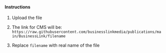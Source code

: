#### Instructions

1. Upload the file

2. The link for CMS will be: ``` https://raw.githubusercontent.com/businesslinkmedia/publications/main/BusinessLink/filename```

3. Replace ```filename``` with real name of the file
